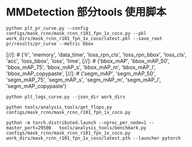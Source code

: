 # MMDetection 部分tools 使用脚本

```画pr曲线
python plt_pr_curve.py --config configs/mask_rcnn/mask_rcnn_r101_fpn_1x_coco.py --pkl work_dirs/mask_rcnn_r101_fpn_1x_coco/latest.pkl --save_root pr/results/pr_curve --metric bbox 
```

[//]: # ('lr', 'memory', 'data_time', 'loss_rpn_cls', 'loss_rpn_bbox', 'loss_cls', 'acc', 'loss_bbox', 'loss', 'time', 
[//]: # ('bbox_mAP', 'bbox_mAP_50', 'bbox_mAP_75', 'bbox_mAP_s', 'bbox_mAP_m', 'bbox_mAP_l', 'bbox_mAP_copypaste', 
[//]: # ('segm_mAP', 'segm_mAP_50', 'segm_mAP_75', 'segm_mAP_s', 'segm_mAP_m', 'segm_mAP_l', 'segm_mAP_copypaste')
```画log中的曲线
python plt_logs_curve.py --json_dir work_dirs
```

```测试Gfloats和参数量
python tools/analysis_tools/get_flops.py configs/mask_rcnn/mask_rcnn_r101_fpn_1x_coco.py
```

```测试FPS
python -m torch.distributed.launch --nproc_per_node=1 --master_port=29500   tools/analysis_tools/benchmark.py  configs/mask_rcnn/mask_rcnn_r101_fpn_1x_coco.py  work_dirs/mask_rcnn_r101_fpn_1x_coco/latest.pth --launcher pytorch
```

